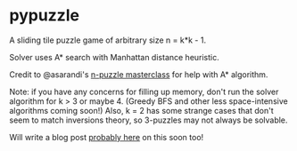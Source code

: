 # pypuzzle
A sliding tile puzzle game of arbitrary size n = k\*k - 1.

Solver uses A* search with Manhattan distance heuristic.

Credit to @asarandi's [n-puzzle masterclass](https://github.com/asarandi/n-puzzle) for help with A* algorithm.

Note: if you have any concerns for filling up memory, don't run the solver algorithm for k > 3 or maybe 4. (Greedy BFS and other less space-intensive algorithms coming soon!) Also, k = 2 has some strange cases that don't seem to match inversions theory, so 3-puzzles may not always be solvable.

Will write a blog post [probably here](https://listed.to/@andalibmalit) on this soon too!
